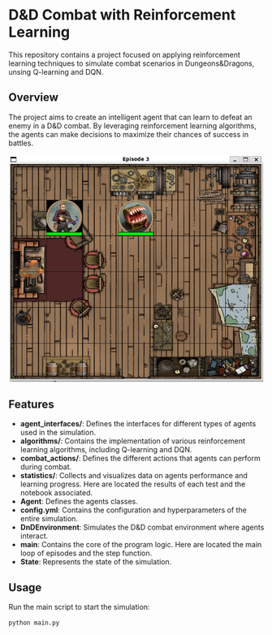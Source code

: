 # D&D Combat with Reinforcement Learning

This repository contains a project focused on applying reinforcement learning techniques to simulate combat scenarios in Dungeons&Dragons, unsing Q-learning and DQN.

## Overview

The project aims to create an intelligent agent that can learn to defeat an enemy in a D&D combat. By leveraging reinforcement learning algorithms, the agents can make decisions to maximize their chances of success in battles.

<p align="center">
  <img src="./pictures/fig.env.png" width="500"/>
</p>

## Features

- **agent_interfaces/**: Defines the interfaces for different types of agents used in the simulation.
- **algorithms/**: Contains the implementation of various reinforcement learning algorithms, including Q-learning and DQN.
- **combat_actions/**: Defines the different actions that agents can perform during combat.
- **statistics/**: Collects and visualizes data on agents performance and learning progress. Here are located the results of each test and the notebook associated.
- **Agent**: Defines the agents classes.
- **config.yml**: Contains the configuration and hyperparameters of the entire simulation.
- **DnDEnvironment**: Simulates the D&D combat environment where agents interact.
- **main**: Contains the core of the program logic. Here are located the main loop of episodes and the step function.
- **State**: Represents the state of the simulation.

## Usage

Run the main script to start the simulation:

```bash
python main.py
```
